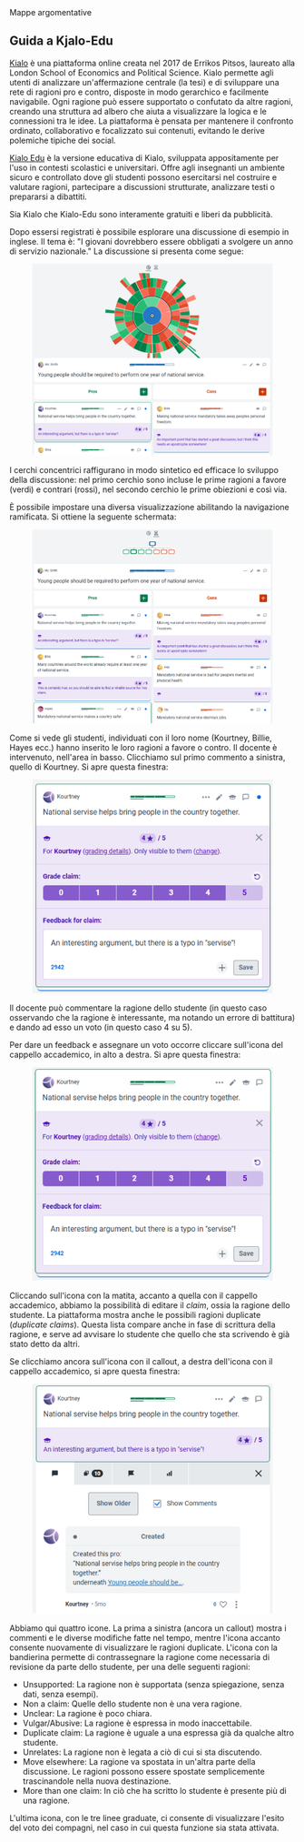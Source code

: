<link rel="stylesheet" href="../assets/style.css">

<div class="button orange">
Mappe argomentative
</div>

## Guida a Kjalo-Edu

[Kialo](https://www.kialo.com) è una piattaforma online creata nel 2017 de Errikos Pitsos, laureato alla London School of Economics and Political Science. 
Kialo permette agli utenti di analizzare un'affermazione centrale (la tesi) e di sviluppare una rete di ragioni pro e contro, disposte in modo gerarchico e facilmente navigabile. Ogni ragione può essere supportato o confutato da altre ragioni, creando una struttura ad albero che aiuta a visualizzare la logica e le connessioni tra le idee. La piattaforma è pensata per mantenere il confronto ordinato, collaborativo e focalizzato sui contenuti, evitando le derive polemiche tipiche dei social.

[Kialo Edu](https://www.kialo-edu.com) è la versione educativa di Kialo, sviluppata appositamente per l'uso in contesti scolastici e universitari. Offre agli insegnanti un ambiente sicuro e controllato dove gli studenti possono esercitarsi nel costruire e valutare ragioni, partecipare a discussioni strutturate, analizzare testi o prepararsi a dibattiti.

Sia Kialo che Kialo-Edu sono interamente gratuiti e liberi da pubblicità.

Dopo essersi registrati è possibile esplorare una discussione di esempio in inglese. Il tema è: "I giovani dovrebbero essere obbligati a svolgere un anno di servizio nazionale."
La discussione si presenta come segue:

<figure>
  <img src="immagini/kjalo-01.png">
</figure>

I cerchi concentrici raffigurano in modo sintetico ed efficace lo sviluppo della discussione: nel primo cerchio sono incluse le prime ragioni a favore (verdi) e contrari (rossi), nel secondo cerchio le prime obiezioni e così via.

È possibile impostare una diversa visualizzazione abilitando la navigazione ramificata. Si ottiene la seguente schermata: 


<figure>
  <img src="immagini/kjalo-02.png">
</figure>

Come si vede gli studenti, individuati con il loro nome (Kourtney, Billie, Hayes ecc.) hanno inserito le loro ragioni a favore o contro. Il docente è intervenuto, nell'area in basso. Clicchiamo sul primo commento a sinistra, quello di Kourtney. Si apre questa finestra:

<figure>
  <img src="immagini/kjalo-03.png">
</figure>

Il docente può commentare la ragione dello studente (in questo caso osservando che la ragione è interessante, ma notando un errore di battitura) e dando ad esso un voto (in questo caso 4 su 5).

Per dare un feedback e assegnare un voto occorre cliccare sull'icona del cappello accademico, in alto a destra. Si apre questa finestra:

<figure>
  <img src="immagini/kjalo-04.png">
</figure>

Cliccando sull'icona con la matita, accanto a quella con il cappello accademico, abbiamo la possibilità di editare il _claim_, ossia la ragione dello studente. La piattaforma mostra anche le possibili ragioni duplicate (_duplicate claims_). Questa lista compare anche in fase di scrittura della ragione, e serve ad avvisare lo studente che quello che sta scrivendo è già stato detto da altri.

Se clicchiamo ancora sull'icona con il callout, a destra dell'icona con il cappello accademico, si apre questa finestra:

<figure>
  <img src="immagini/kjalo-05.png">
</figure>

Abbiamo qui quattro icone. La prima a sinistra (ancora un callout) mostra i commenti e le diverse modifiche fatte nel tempo, mentre l'icona accanto consente nuovamente di visualizzare le ragioni duplicate. L'icona con la bandierina permette di contrassegnare la ragione come necessaria di revisione da parte dello studente, per una delle seguenti ragioni:
- Unsupported: La ragione non è supportata (senza spiegazione, senza dati, senza esempi).
- Non a claim: Quelle dello studente non è una vera ragione.
- Unclear: La ragione è poco chiara.
- Vulgar/Abusive: La ragione è espressa in modo inaccettabile.
- Duplicate claim: La ragione è uguale a una espressa già da qualche altro studente.
- Unrelates: La ragione non è legata a ciò di cui si sta discutendo.
- Move elsewhere: La ragione va spostata in un'altra parte della discussione. Le ragioni possono essere spostate semplicemente trascinandole nella nuova destinazione.
- More than one claim: In ciò che ha scritto lo studente è presente più di una ragione.
  
L'ultima icona, con le tre linee graduate, ci consente di visualizzare l'esito del voto dei compagni, nel caso in cui questa funzione sia stata attivata.


